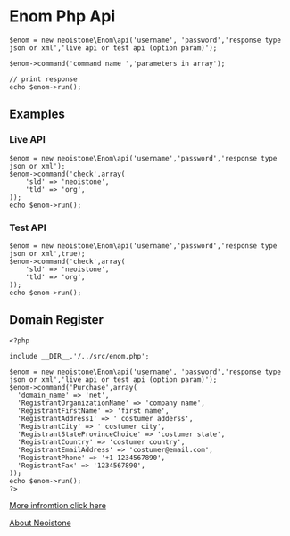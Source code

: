 # Enom Php Api 


```
$enom = new neoistone\Enom\api('username', 'password','response type json or xml','live api or test api (option param)');
```

```
$enom->command('command name ','parameters in array');
```

```
// print response
echo $enom->run();
```

## Examples ##
### Live API ###
```
$enom = new neoistone\Enom\api('username','password','response type json or xml');
$enom->command('check',array(
  	'sld' => 'neoistone',
  	'tld' => 'org',
));
echo $enom->run();
```


### Test API ###
```
$enom = new neoistone\Enom\api('username','password','response type json or xml',true);
$enom->command('check',array(
  	'sld' => 'neoistone',
  	'tld' => 'org',
));
echo $enom->run();
```
## Domain Register ##
```
<?php

include __DIR__.'/../src/enom.php';

$enom = new neoistone\Enom\api('username', 'password','response type json or xml','live api or test api (option param)');
$enom->command('Purchase',array(
  'domain_name' => 'net',
  'RegistrantOrganizationName' => 'company name',
  'RegistrantFirstName' => 'first name',
  'RegistrantAddress1' => ' costumer adderss',
  'RegistrantCity' => ' costumer city',
  'RegistrantStateProvinceChoice' => 'costumer state',
  'RegistrantCountry' => 'costumer country',
  'RegistrantEmailAddress' => 'costumer@email.com',
  'RegistrantPhone' => '+1 1234567890',
  'RegistrantFax' => '1234567890',
));
echo $enom->run();
?>
```
[More infromtion click here](https://www.enom.com/api/API%20topics/api_Check.htm)

[About Neoistone](https://www.neoistone.com)
